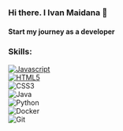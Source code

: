 ### Hi there. I Ivan Maidana 👋
#### Start my journey as a developer

### Skills:
[![Javascript](https://img.shields.io/badge/Javascript-F7DF1E?style=for-the-badge&logo=javascript&logoColor=White&labelColor=101010)]()
<br>
[![HTML5](https://img.shields.io/badge/html5-%23E34F26.svg?style=for-the-badge&logo=html5&logoColor=white&labelColor=101010)]()
<br>
![CSS3](https://img.shields.io/badge/css3-%231572B6.svg?style=for-the-badge&logo=css3&logoColor=white&labelColor=101010)
<br>
![Java](https://img.shields.io/badge/java-%23ED8B00.svg?style=for-the-badge&logo=java&logoColor=white&labelColor=101010)
<br>
![Python](https://img.shields.io/badge/python-3670A0?style=for-the-badge&logo=python&logoColor=white&labelColor=101010)
<br>
![Docker](https://img.shields.io/badge/docker-%230db7ed.svg?style=for-the-badge&logo=docker&logoColor=white&labelColor=101010)
<br>
![Git](https://img.shields.io/badge/git-%23F05033.svg?style=for-the-badge&logo=git&logoColor=white&labelColor=101010)

<!--
**Ivan9912/ivan9912** is a ✨ _special_ ✨ repository because its `README.md` (this file) appears on your GitHub profile.

Here are some ideas to get you started:

- 🔭 I’m currently working on ...
- 🌱 I’m currently learning ...
- 👯 I’m looking to collaborate on ...
- 🤔 I’m looking for help with ...
- 💬 Ask me about ...
- 📫 How to reach me: ...
- 😄 Pronouns: ...
- ⚡ Fun fact: ...
-->

